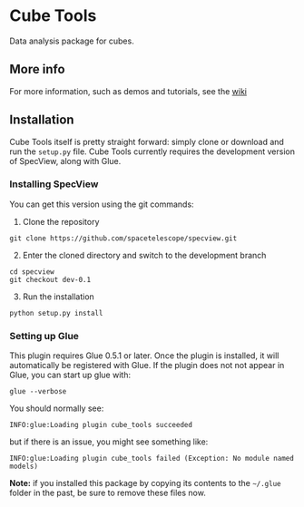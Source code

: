 # Cube Tools
Data analysis package for cubes.

## More info
For more information, such as demos and tutorials, see the [wiki](https://github.com/spacetelescope/cube-tools/wiki)

## Installation

Cube Tools itself is pretty straight forward: simply clone or download and run
the `setup.py` file. Cube Tools currently requires the development version of
SpecView, along with Glue.

### Installing SpecView
You can get this version using the git commands:

1. Clone the repository
```
git clone https://github.com/spacetelescope/specview.git
```

2. Enter the cloned directory and switch to the development branch
```
cd specview
git checkout dev-0.1
```

3. Run the installation
```
python setup.py install
```

### Setting up Glue

This plugin requires Glue 0.5.1 or later. Once the plugin is installed, it will
automatically be registered with Glue. If the plugin does not not appear in
Glue, you can start up glue with:

    glue --verbose
    
You should normally see:

    INFO:glue:Loading plugin cube_tools succeeded

but if there is an issue, you might see something like:

    INFO:glue:Loading plugin cube_tools failed (Exception: No module named models)

**Note:** if you installed this package by copying its contents to the
``~/.glue`` folder in the past, be sure to remove these files now.
